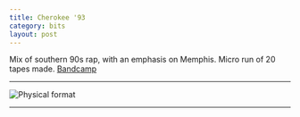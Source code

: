 ```yaml
---
title: Cherokee '93
category: bits
layout: post
---
```


Mix of southern 90s rap, with an emphasis on Memphis. Micro run of 20 tapes made.
[Bandcamp](https://rmtapes.bandcamp.com/album/cherokee-93-extended)

---

![Physical format](https://f4.bcbits.com/img/0007597003_10.jpg)

---